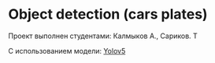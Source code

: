 # Object detection (cars plates)
Проект выполнен студентами: Калмыков А.,  Сариков. Т

С использованием модели: <a href="https://github.com/ultralytics/yolov5">Yolov5</a>
